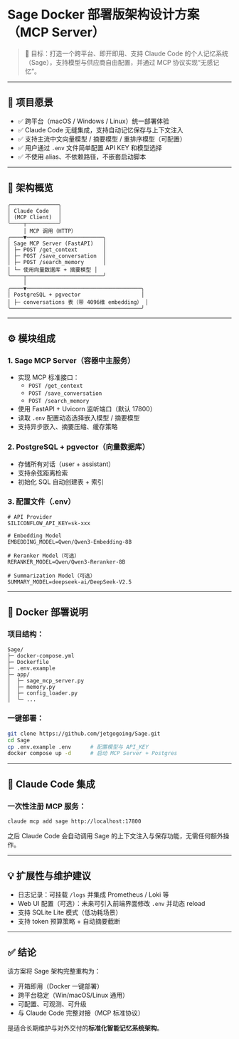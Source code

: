 # Sage Docker 部署版架构设计方案（MCP Server）

> 🧠 目标：打造一个跨平台、即开即用、支持 Claude Code 的个人记忆系统（Sage），支持模型与供应商自由配置，并通过 MCP 协议实现“无感记忆”。

---

## 🎯 项目愿景

- ✅ 跨平台（macOS / Windows / Linux）统一部署体验
- ✅ Claude Code 无缝集成，支持自动记忆保存与上下文注入
- ✅ 支持主流中文向量模型 / 摘要模型 / 重排序模型（可配置）
- ✅ 用户通过 `.env` 文件简单配置 API KEY 和模型选择
- ✅ 不使用 alias、不依赖路径，不嵌套启动脚本

---

## 🧱 架构概览

```
╭───────────────╮
│ Claude Code   │
│ (MCP Client)  │
╰────┬──────────╯
     │ MCP 调用（HTTP）
╭────▼────────────────────────╮
│ Sage MCP Server (FastAPI)   │
│ ├─ POST /get_context        │
│ ├─ POST /save_conversation  │
│ ├─ POST /search_memory      │
│ └─ 使用向量数据库 + 摘要模型 │
╰────┬────────────────────────╯
     │
╭────▼────────────────────────────────────╮
│ PostgreSQL + pgvector                   │
│ ├─ conversations 表（带 4096维 embedding） │
╰─────────────────────────────────────────╯
```

---

## ⚙️ 模块组成

### 1. Sage MCP Server（容器中主服务）

- 实现 MCP 标准接口：
  - `POST /get_context`
  - `POST /save_conversation`
  - `POST /search_memory`
- 使用 FastAPI + Uvicorn 监听端口（默认 17800）
- 读取 `.env` 配置动态选择嵌入模型 / 摘要模型
- 支持异步嵌入、摘要压缩、缓存策略

### 2. PostgreSQL + pgvector（向量数据库）

- 存储所有对话（user + assistant）
- 支持余弦距离检索
- 初始化 SQL 自动创建表 + 索引

### 3. 配置文件（.env）

```dotenv
# API Provider
SILICONFLOW_API_KEY=sk-xxx

# Embedding Model
EMBEDDING_MODEL=Qwen/Qwen3-Embedding-8B

# Reranker Model（可选）
RERANKER_MODEL=Qwen/Qwen3-Reranker-8B

# Summarization Model（可选）
SUMMARY_MODEL=deepseek-ai/DeepSeek-V2.5
```

---

## 🐳 Docker 部署说明

### 项目结构：

```
Sage/
├─ docker-compose.yml
├─ Dockerfile
├─ .env.example
├─ app/
│  ├─ sage_mcp_server.py
│  ├─ memory.py
│  ├─ config_loader.py
│  └─ ...
```

### 一键部署：

```bash
git clone https://github.com/jetgogoing/Sage.git
cd Sage
cp .env.example .env      # 配置模型与 API_KEY
docker compose up -d      # 启动 MCP Server + Postgres
```

---

## 🧩 Claude Code 集成

### 一次性注册 MCP 服务：

```bash
claude mcp add sage http://localhost:17800
```

之后 Claude Code 会自动调用 Sage 的上下文注入与保存功能，无需任何额外操作。

---

## 💡 扩展性与维护建议

- 日志记录：可挂载 `/logs` 并集成 Prometheus / Loki 等
- Web UI 配置（可选）：未来可引入前端界面修改 `.env` 并动态 reload
- 支持 SQLite Lite 模式（低功耗场景）
- 支持 token 预算策略 + 自动摘要截断

---

## ✅ 结论

该方案将 Sage 架构完整重构为：

- 开箱即用（Docker 一键部署）
- 跨平台稳定（Win/macOS/Linux 通用）
- 可配置、可观测、可升级
- 与 Claude Code 完整对接（MCP 标准协议）

是适合长期维护与对外交付的**标准化智能记忆系统架构**。
